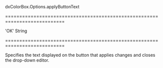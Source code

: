 <!--id-->dxColorBox.Options.applyButtonText<!--/id-->
===========================================================================
<!--default-->'OK'<!--/default-->
<!--type-->String<!--/type-->
===========================================================================

<!--shortDescription-->
Specifies the text displayed on the button that applies changes and closes the drop-down editor.
<!--/shortDescription-->

<!--fullDescription-->

<!--/fullDescription-->